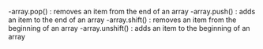 -array.pop() : removes an item from the end of an array
-array.push() : adds an item to the end of an array
-array.shift() : removes an item from the beginning of an array
-array.unshift() : adds an item to the beginning of an array
